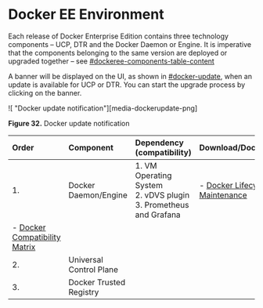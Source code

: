# Docker EE Environment

Each release of Docker Enterprise Edition contains three technology components – UCP, DTR and the Docker Daemon or Engine. It is imperative that the components belonging to the same version are deployed or upgraded together – see [\#dockeree-components-table-content](#dockeree-components-table-content) 

A banner will be displayed on the UI, as shown in [\#docker-update](#docker-update), when an update is available for UCP or DTR. You can start the upgrade process by clicking on the banner.

 ![ "Docker update notification"][media-dockerupdate-png] 

**Figure 32.** Docker update notification

|Order|Component|Dependency \(compatibility\)|Download/Documentation|
|:----|:--------|:---------------------------|:---------------------|
|1.|Docker Daemon/Engine|1.  VM Operating System<br>2.  vDVS plugin<br>3.  Prometheus and Grafana|-   [Docker Lifecycle Maintenance](https://success.docker.com/Policies/Maintenance_Lifecycle)<br>
-   [Docker Compatibility Matrix](https://success.docker.com/Policies/Compatibility_Matrix)|
|2.|Universal Control Plane|
|3.|Docker Trusted Registry|
